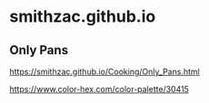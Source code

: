 # smithzac.github.io

## Only Pans
https://smithzac.github.io/Cooking/Only_Pans.html

https://www.color-hex.com/color-palette/30415
